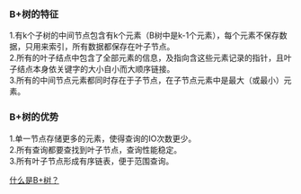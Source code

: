 
### B+树的特征
1.有k个子树的中间节点包含有k个元素（B树中是k-1个元素），每个元素不保存数据，只用来索引，所有数据都保存在叶子节点。  
2.所有的叶子结点中包含了全部元素的信息，及指向含这些元素记录的指针，且叶子结点本身依关键字的大小自小而大顺序链接。    
3.所有的中间节点元素都同时存在于子节点，在子节点元素中是最大（或最小）元素。  

### B+树的优势  
1.单一节点存储更多的元素，使得查询的IO次数更少。  
2.所有查询都要查找到叶子节点，查询性能稳定。  
3.所有叶子节点形成有序链表，便于范围查询。  


[什么是B+树？](https://zhuanlan.zhihu.com/p/54102723)